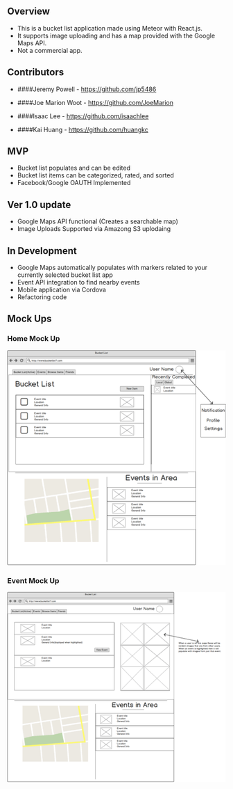 ## Overview

 * This is a bucket list application made using Meteor with React.js.
 * It supports image uploading and has a map provided with the Google Maps API.
 * Not a commercial app.

## Contributors

* ####Jeremy Powell - https://github.com/jp5486

* ####Joe Marion Woot - https://github.com/JoeMarion

* ####Isaac Lee - https://github.com/isaachlee

* ####Kai Huang - https://github.com/huangkc

## MVP

* Bucket list populates and can be edited
* Bucket list items can be categorized, rated, and sorted
* Facebook/Google OAUTH Implemented

## Ver 1.0 update
* Google Maps API functional (Creates a searchable map)
* Image Uploads Supported via Amazong S3 uplodaing

## In Development
* Google Maps automatically populates with markers related to your currently selected bucket list app
* Event API integration to find nearby events
* Mobile application via Cordova
* Refactoring code

## Mock Ups

### Home Mock Up

![Home mockup](https://raw.githubusercontent.com/jp5486/bucket-list/development/public/Home.png "Home mock up")

### Event Mock Up

![Events mockup](https://raw.githubusercontent.com/jp5486/bucket-list/development/public/Events.png "Events mock up")